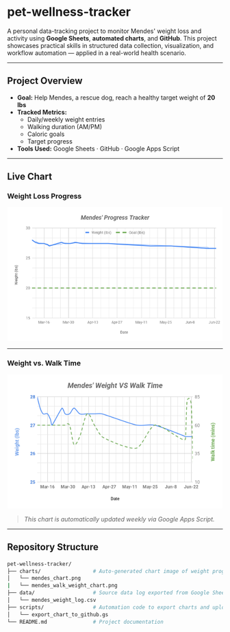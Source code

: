 # pet-wellness-tracker

A personal data-tracking project to monitor Mendes' weight loss and activity using **Google Sheets**, **automated charts**, and **GitHub**. This project showcases practical skills in structured data collection, visualization, and workflow automation — applied in a real-world health scenario.

---

## Project Overview

- **Goal:** Help Mendes, a rescue dog, reach a healthy target weight of **20 lbs**
- **Tracked Metrics:**
  - Daily/weekly weight entries
  - Walking duration (AM/PM)
  - Caloric goals
  - Target progress
- **Tools Used:** Google Sheets · GitHub · Google Apps Script

---

## Live Chart 

### Weight Loss Progress
![Mendes Weight Chart](https://raw.githubusercontent.com/lasrado-b/pet-wellness-tracker/main/charts/mendes_chart.png)

---

### Weight vs. Walk Time
![Mendes Walk & Weight Chart](https://raw.githubusercontent.com/lasrado-b/pet-wellness-tracker/main/charts/mendes_walk_weight_chart.png)

> *This chart is automatically updated weekly via Google Apps Script.*

---

## Repository Structure

```bash
pet-wellness-tracker/
├── charts/                 # Auto-generated chart image of weight progress
│   └── mendes_chart.png
|   └── mendes_walk_weight_chart.png
├── data/                   # Source data log exported from Google Sheets
│   └── mendes_weight_log.csv
├── scripts/                # Automation code to export charts and upload to GitHub
│   └── export_chart_to_github.gs
└── README.md               # Project documentation
